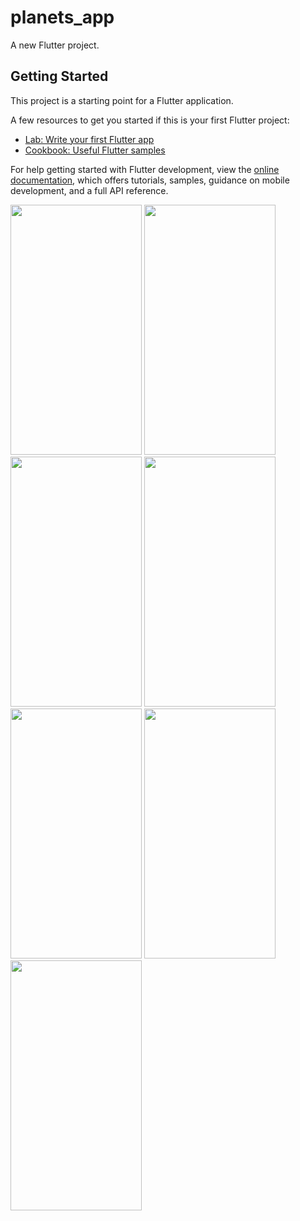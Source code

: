 # planets_app

A new Flutter project.

## Getting Started

This project is a starting point for a Flutter application.

A few resources to get you started if this is your first Flutter project:

- [Lab: Write your first Flutter app](https://docs.flutter.dev/get-started/codelab)
- [Cookbook: Useful Flutter samples](https://docs.flutter.dev/cookbook)

For help getting started with Flutter development, view the
[online documentation](https://docs.flutter.dev/), which offers tutorials,
samples, guidance on mobile development, and a full API reference.
<p>
  <img src = "https://github.com/Janak67/planets_app/assets/141834407/8dd7f0c3-65ad-441a-b721-55c5839bb333" height="400" width="210">
  <img src = "https://github.com/Janak67/planets_app/assets/141834407/4b3c7d9b-e179-4635-8e61-05f1de72fc5b" height="400" width="210">
  <img src = "https://github.com/Janak67/planets_app/assets/141834407/77085f34-969c-445c-937e-2b8a01d81f3c" height="400" width="210">
  <img src = "https://github.com/Janak67/planets_app/assets/141834407/7154371c-4096-4ba2-bb9b-3ac6142a0f12" height="400" width="210">
  <img src = "https://github.com/Janak67/planets_app/assets/141834407/cd176723-3c3a-483a-be4b-07dd1a055da7" height="400" width="210">
  <img src = "https://github.com/Janak67/planets_app/assets/141834407/72a1b9f0-f8e5-444a-a50d-0126eb55aff9" height="400" width="210">
  <img src = "https://github.com/Janak67/planets_app/assets/141834407/c6d9dd17-4e39-4abf-9c9b-6da6367c4b22" height="400" width="210">
</p>
